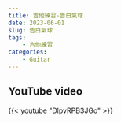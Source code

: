 ```yaml
---
title: 吉他練習-告白氣球
date: 2023-06-01
slug: 告白氣球
tags: 
    - 吉他練習
categories:
    - Guitar
---
```


## YouTube video

{{< youtube "DlpvRPB3JGo" >}}